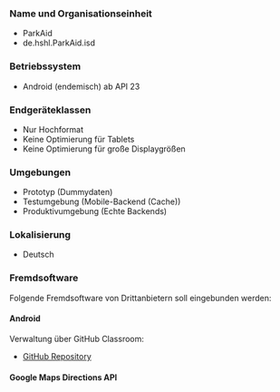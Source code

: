 ### Name und Organisationseinheit

* ParkAid
* de.hshl.ParkAid.isd

### Betriebssystem

* Android (endemisch) ab API 23

### Endgeräteklassen

* Nur Hochformat
* Keine Optimierung für Tablets
* Keine Optimierung für große Displaygrößen

### Umgebungen

* Prototyp (Dummydaten)
* Testumgebung (Mobile-Backend (Cache))
* Produktivumgebung (Echte Backends)

### Lokalisierung

* Deutsch

### Fremdsoftware

Folgende Fremdsoftware von Drittanbietern soll eingebunden werden:

#### Android
Verwaltung über GitHub Classroom:
* [GitHub Repository](https://github.com/isd-nunkesser/sd-2019-froyo)

#### Google Maps Directions API
